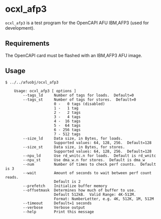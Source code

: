 ocxl_afp3
=========

`ocxl_afp3` is a test program for the OpenCAPI AFU IBM,AFP3 (used for
development).

Requirements
------------

The OpenCAPI card must be flashed with an IBM,AFP3 AFU image.

Usage
-----

    $ ../../afuobj/ocxl_afp3

```
    Usage: ocxl_afp3 [ options ]
        --tags_ld     Number of tags for loads.  Default=0
        --tags_st     Number of tags for stores.  Default=0
                      0 -   0 tags (disabled)
                      1 -   1 tag
                      2 -   2 tags
                      3 -   4 tags
                      4 -  16 tags
                      5 -  64 tags
                      6 - 256 tags
                      7 - 512 tags
        --size_ld     Data size, in Bytes, for loads.
                      Supported values: 64, 128, 256.  Default=128
        --size_st     Data size, in Bytes, for stores.
                      Supported values: 64, 128, 256.  Default=128
        --npu_ld      Use rd_wnitc.n for loads.  Default is rd_wnitc
        --npu_st      Use dma_w.n for stores.  Default is dma_w
        --num         Number of times to check perf counts.  Default is 3
        --wait        Amount of seconds to wait between perf count reads.
                      Default is 2
        --prefetch    Initialize buffer memory
        --offsetmask  Determines how much of buffer to use.
                      Default 512kB.  Valid Range: 4K-512M.
                      Format: NumberLetter, e.g. 4K, 512K, 1M, 512M
        --timeout     Default=1 seconds
        --verbose     Verbose output
        --help        Print this message
```
